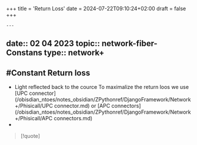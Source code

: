 +++
title = 'Return Loss'
date = 2024-07-22T09:10:24+02:00
draft = false
+++

    ---
date:: 02 04 2023
topic:: network-fiber-Constans
type:: network+
---
## #Constant Return loss
- Light reflected back to the cource 
	To maximalize the return loos we use [UPC connector](/obisdian_ntoes/notes_obsidian/ZPythonref/DjangoFramework/Network+/Phisicall/UPC connector.md) or [APC connectors](/obisdian_ntoes/notes_obsidian/ZPythonref/DjangoFramework/Network+/Phisicall/APC connectors.md)
- 

>[!quote]